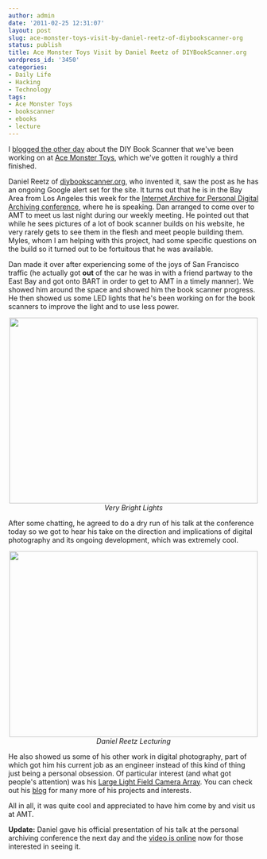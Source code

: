 ```yaml
---
author: admin
date: '2011-02-25 12:31:07'
layout: post
slug: ace-monster-toys-visit-by-daniel-reetz-of-diybookscanner-org
status: publish
title: Ace Monster Toys Visit by Daniel Reetz of DIYBookScanner.org
wordpress_id: '3450'
categories:
- Daily Life
- Hacking
- Technology
tags:
- Ace Monster Toys
- bookscanner
- ebooks
- lecture
---
```

I <a href="http://www.openbuddha.com/2011/02/22/diy-book-scanner-in-progress/">blogged the other day</a> about the DIY Book Scanner that we've been working on at <a href="http://www.acemonstertoys.org">Ace Monster Toys</a>, which we've gotten it roughly a third finished. 

Daniel Reetz of <a href="http://diybookscanner.org/">diybookscanner.org</a>, who invented it, saw the post as he has an ongoing Google alert set for the site. It turns out that he is in the Bay Area from Los Angeles this week for the <a href="http://www.personalarchiving.com/">Internet Archive for Personal Digital Archiving conference</a>, where he is speaking. Dan arranged to come over to AMT to meet us last night during our weekly meeting. He pointed out that while he sees pictures of a lot of book scanner builds on his website, he very rarely gets to see them in the flesh and meet people building them. Myles, whom I am helping with this project, had some specific questions on the build so it turned out to be fortuitous that he was available.

Dan made it over after experiencing some of the joys of San Francisco traffic (he actually got <strong>out</strong> of the car he was in with a friend partway to the East Bay and got onto BART in order to get to AMT in a timely manner). We showed him around the space and showed him the book scanner progress. He then showed us some LED lights that he's been working on for the book scanners to improve the light and to use less power.

<p style="text-align: center"><a href="http://www.flickr.com/photos/albill/5475236267/" title="Untitled by albill, on Flickr"><img src="https://farm6.static.flickr.com/5059/5475236267_02d380ae73.jpg" width="500" height="374" alt="" /></a><br><em>Very Bright Lights</em></p>

After some chatting, he agreed to do a dry run of his talk at the conference today so we got to hear his take on the direction and implications of digital photography and its ongoing development, which was extremely cool.

<p style="text-align: center"><a href="http://www.flickr.com/photos/albill/5475234319/" title="Untitled by albill, on Flickr"><img src="https://farm6.static.flickr.com/5297/5475234319_b2ecd3c963.jpg" width="500" height="374" alt="" /></a><br><em>Daniel Reetz Lecturing</em></p>

He also showed us some of his other work in digital photography, part of which got him his current job as an engineer instead of this kind of thing just being a personal obsession. Of particular interest (and what got people's attention) was his <a href="http://www.danreetz.com/blog/2009/12/04/futurepicture-the-large-light-field-camera-array-part-1/">Large Light Field Camera Array</a>. You can check out his <a href="http://www.danreetz.com/blog/">blog</a> for many more of his projects and interests.

All in all, it was quite cool and appreciated to have him come by and visit us at AMT.

<strong>Update:</strong> Daniel gave his official presentation of his talk at the personal archiving conference the next day and the <a href="http://www.youtube.com/watch?v=UMMogOoWEbI">video is online</a> now for those interested in seeing it. 

<p style="text-align: center"><object width="640" height="390"><param name="movie" value="http://www.youtube.com/v/UMMogOoWEbI?fs=1&amp;hl=en_US&amp;rel=0"></param><param name="allowFullScreen" value="true"></param><param name="allowscriptaccess" value="always"></param><embed src="http://www.youtube.com/v/UMMogOoWEbI?fs=1&amp;hl=en_US&amp;rel=0" type="application/x-shockwave-flash" allowscriptaccess="always" allowfullscreen="true" width="640" height="390"></embed></object></p>
